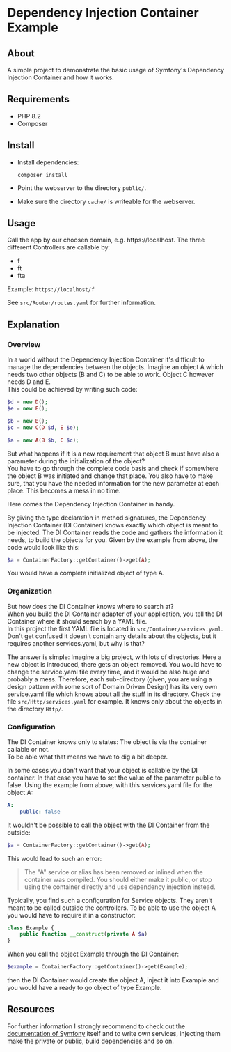 # Dependency Injection Container Example

## About
A simple project to demonstrate the basic usage of Symfony's Dependency Injection Container and how it works.

## Requirements
- PHP 8.2
- Composer

## Install
- Install dependencies:
  ```
  composer install
  ```

- Point the webserver to the directory `public/`.
- Make sure the directory `cache/` is writeable for the webserver.

## Usage
Call the app by our choosen domain, e.g. https://localhost.
The three different Controllers are callable by:
- f
- ft
- fta
 
Example: `https://localhost/f`

See `src/Router/routes.yaml` for further information.

## Explanation
### Overview
In a world without the Dependency Injection Container it's difficult to manage the dependencies between the objects.
Imagine an object A which needs two other objects (B and C) to be able to work. Object C however needs D and E.  
This could be achieved by writing such code:
```php
$d = new D();
$e = new E();

$b = new B();
$c = new C(D $d, E $e);

$a = new A(B $b, C $c);
```
But what happens if it is a new requirement that object B must have also a parameter during the initialization of the object?  
You have to go through the complete code basis and check if somewhere the object B was initiated and change that place. 
You also have to make sure,
that you have the needed information for the new parameter at each place. This becomes a mess in no time.  
  
Here comes the Dependency Injection Container in handy.
  
By giving the type declaration in method signatures, the Dependency Injection Container (DI Container) knows exactly 
which object is meant to be injected.
The DI Container reads the code and gathers the information it needs, to build the objects for you. Given by the example 
from above, the code would look like this:
```php
$a = ContainerFactory::getContainer()->get(A);
```
You would have a complete initialized object of type A. 

### Organization
But how does the DI Container knows where to search at?  
When you build the DI Container adapter of your application, you tell the DI Container where it should search by a YAML file.  
In this project the first YAML file is located in `src/Container/services.yaml`. Don't get confused it doesn't contain
any details about the objects, but it requires another services.yaml, but why is that?  
  
The answer is simple: Imagine a big project, with lots of directories. Here a new object is introduced, there gets an 
object removed. You would have to change the service.yaml file every time, and it would be also huge and probably a mess.
Therefore, each sub-directory (given, you are using a design pattern with some sort of Domain Driven Design) has its very 
own service.yaml file which knows about all the stuff in its directory. Check the file `src/Http/services.yaml` for example. 
It knows only about the objects in the directory `Http/`.

### Configuration
The DI Container knows only to states: The object is via the container callable or not.  
To be able what that means we have to dig a bit deeper.   

In some cases you don't want that your object is callable by the DI container. In that case
you have to set the value of the parameter public to false. Using the example from above, with this services.yaml file for
the object A:
```yaml
A:
    public: false
```
It wouldn't be possible to call the object with the DI Container from the outside:
```php
$a = ContainerFactory::getContainer()->get(A);
```
This would lead to such an error: 
> The "A" service or alias has been removed or inlined when the container was compiled. You should either make it public, or stop using the container directly and use dependency injection instead.
 
Typically, you find such a configuration for Service objects. They aren't meant to be called outside the 
controllers.  To be able to use the object A you would have to require it in a constructor:
```php
class Example {
    public function __construct(private A $a)
}
```
When you call the object Example through the DI Container:
```php
$example = ContainerFactory::getContainer()->get(Example);
```
then the DI Container would create the object A, inject it into Example and you would have a ready to go
object of type Example.

## Resources
For further information I strongly recommend to check out the [documentation of Symfony](https://symfony.com/doc/current/service_container.html) itself and to write own services, injecting them make the private or public, build dependencies and so on.
